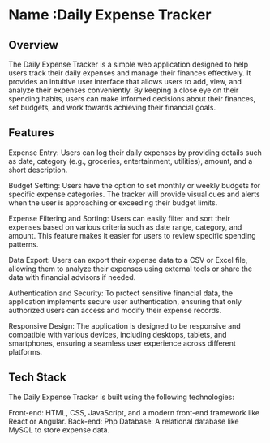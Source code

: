 # Name :Daily Expense Tracker

## Overview
The Daily Expense Tracker is a simple web application designed to help users track their daily expenses and manage their finances effectively. It provides an intuitive user interface that allows users to add, view, and analyze their expenses conveniently. By keeping a close eye on their spending habits, users can make informed decisions about their finances, set budgets, and work towards achieving their financial goals.

## Features
Expense Entry: Users can log their daily expenses by providing details such as date, category (e.g., groceries, entertainment, utilities), amount, and a short description.

Budget Setting: Users have the option to set monthly or weekly budgets for specific expense categories. The tracker will provide visual cues and alerts when the user is approaching or exceeding their budget limits.

Expense Filtering and Sorting: Users can easily filter and sort their expenses based on various criteria such as date range, category, and amount. This feature makes it easier for users to review specific spending patterns.

Data Export: Users can export their expense data to a CSV or Excel file, allowing them to analyze their expenses using external tools or share the data with financial advisors if needed.

Authentication and Security: To protect sensitive financial data, the application implements secure user authentication, ensuring that only authorized users can access and modify their expense records.

Responsive Design: The application is designed to be responsive and compatible with various devices, including desktops, tablets, and smartphones, ensuring a seamless user experience across different platforms.

## Tech Stack
The Daily Expense Tracker is built using the following technologies:

Front-end: HTML, CSS, JavaScript, and a modern front-end framework like React or Angular.
Back-end: Php
Database: A relational database like MySQL to store expense data.
